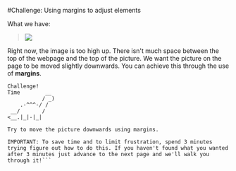 #Challenge: Using margins to adjust elements

What we have: 
>![](img/font.png)

Right now, the image is too high up.  There isn't much space between the top of the webpage and the top of the picture. We want the picture on the page to be moved slightly downwards.  You can achieve this through the use of **margins**.


```
Challenge!  
Time        __
           / _)   
    .-^^^-/ /
 __/       /
<__.|_|-|_|

Try to move the picture downwards using margins.

IMPORTANT: To save time and to limit frustration, spend 3 minutes trying figure out how to do this. If you haven't found what you wanted after 3 minutes just advance to the next page and we'll walk you through it!```
